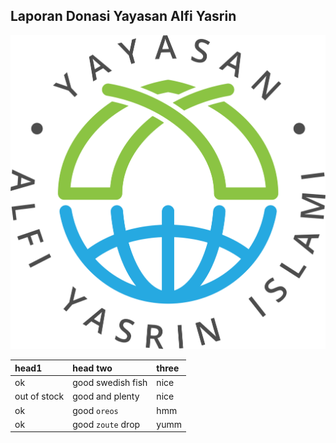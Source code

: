 ## Laporan Donasi Yayasan Alfi Yasrin

![Logo](https://raw.githubusercontent.com/alfiyasrin/donations/gh-pages/logo.png)

| head1        | head two          | three |
|:-------------|:------------------|:------|
| ok           | good swedish fish | nice  |
| out of stock | good and plenty   | nice  |
| ok           | good `oreos`      | hmm   |
| ok           | good `zoute` drop | yumm  |
